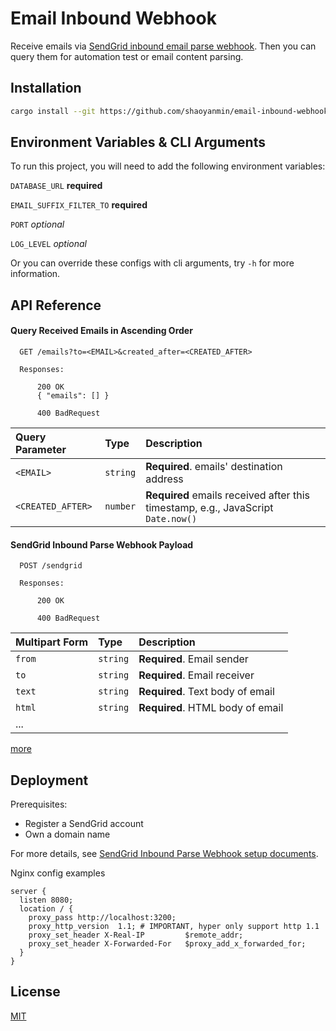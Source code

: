 
# Email Inbound Webhook

Receive emails via [SendGrid inbound email parse webhook](https://sendgrid.com/docs/for-developers/parsing-email/setting-up-the-inbound-parse-webhook/). Then
you can query them for automation test or email content parsing.

## Installation

```bash
cargo install --git https://github.com/shaoyanmin/email-inbound-webhook.git 
```

## Environment Variables & CLI Arguments

To run this project, you will need to add the following environment variables:

`DATABASE_URL` **required**

`EMAIL_SUFFIX_FILTER_TO` **required**

`PORT` *optional*

`LOG_LEVEL` *optional*

Or you can override these configs with cli arguments, try `-h` for more information.

## API Reference

#### Query Received Emails in Ascending Order

```http
  GET /emails?to=<EMAIL>&created_after=<CREATED_AFTER>
  
  Responses: 
  
      200 OK
      { "emails": [] }
  
      400 BadRequest
```

| Query Parameter | Type     | Description                |
| :-------- | :------- | :------------------------- |
| `<EMAIL>` | `string` | **Required**. emails' destination address |
| `<CREATED_AFTER>` | `number` | **Required** emails received after this timestamp, e.g., JavaScript `Date.now()` |

#### SendGrid Inbound Parse Webhook Payload

```http
  POST /sendgrid
  
  Responses: 
  
      200 OK
      
      400 BadRequest
```

| Multipart Form | Type     | Description                       |
| :-------- | :------- | :-------------------------------- |
| `from`      | `string` | **Required**. Email sender |
| `to`      | `string` | **Required**. Email receiver |
| `text`      | `string` | **Required**. Text body of email |
| `html`      | `string` | **Required**. HTML body of email |
|...|||

[more](https://sendgrid.com/docs/for-developers/parsing-email/setting-up-the-inbound-parse-webhook/#example-default-payload)

## Deployment

Prerequisites:
* Register a SendGrid account
* Own a domain name

For more details, see [SendGrid Inbound Parse Webhook setup documents](https://sendgrid.com/docs/for-developers/parsing-email/setting-up-the-inbound-parse-webhook/#setup).

Nginx config examples
```text
server {
  listen 8080;
  location / {
    proxy_pass http://localhost:3200;
    proxy_http_version  1.1; # IMPORTANT, hyper only support http 1.1
    proxy_set_header X-Real-IP         $remote_addr;
    proxy_set_header X-Forwarded-For   $proxy_add_x_forwarded_for;
  }
}
```

## License

[MIT](https://choosealicense.com/licenses/mit/)

  
